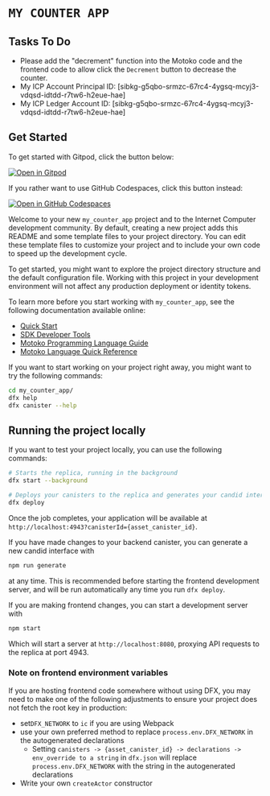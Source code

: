 # `MY COUNTER APP`

## Tasks To Do

- Please add the "decrement" function into the Motoko code and the frontend code to allow click the `Decrement` button to decrease the counter.
- My ICP Account Principal ID: [sibkg-g5qbo-srmzc-67rc4-4ygsq-mcyj3-vdqsd-idtdd-r7tw6-h2eue-hae]
- My ICP Ledger Account ID: [sibkg-g5qbo-srmzc-67rc4-4ygsq-mcyj3-vdqsd-idtdd-r7tw6-h2eue-hae]

## Get Started

To get started with Gitpod, click the button below:

[![Open in Gitpod](https://gitpod.io/button/open-in-gitpod.svg)](https://gitpod.io/#https://github.com/onimusya/my_counter_app)

If you rather want to use GitHub Codespaces, click this button instead:

[![Open in GitHub Codespaces](https://github.com/codespaces/badge.svg)](https://codespaces.new/onimusya/my_counter_app?quickstart=1)

Welcome to your new `my_counter_app` project and to the Internet Computer development community. By default, creating a new project adds this README and some template files to your project directory. You can edit these template files to customize your project and to include your own code to speed up the development cycle.

To get started, you might want to explore the project directory structure and the default configuration file. Working with this project in your development environment will not affect any production deployment or identity tokens.

To learn more before you start working with `my_counter_app`, see the following documentation available online:

- [Quick Start](https://internetcomputer.org/docs/current/developer-docs/setup/deploy-locally)
- [SDK Developer Tools](https://internetcomputer.org/docs/current/developer-docs/setup/install)
- [Motoko Programming Language Guide](https://internetcomputer.org/docs/current/motoko/main/motoko)
- [Motoko Language Quick Reference](https://internetcomputer.org/docs/current/motoko/main/language-manual)

If you want to start working on your project right away, you might want to try the following commands:

```bash
cd my_counter_app/
dfx help
dfx canister --help
```

## Running the project locally

If you want to test your project locally, you can use the following commands:

```bash
# Starts the replica, running in the background
dfx start --background

# Deploys your canisters to the replica and generates your candid interface
dfx deploy
```

Once the job completes, your application will be available at `http://localhost:4943?canisterId={asset_canister_id}`.

If you have made changes to your backend canister, you can generate a new candid interface with

```bash
npm run generate
```

at any time. This is recommended before starting the frontend development server, and will be run automatically any time you run `dfx deploy`.

If you are making frontend changes, you can start a development server with

```bash
npm start
```

Which will start a server at `http://localhost:8080`, proxying API requests to the replica at port 4943.

### Note on frontend environment variables

If you are hosting frontend code somewhere without using DFX, you may need to make one of the following adjustments to ensure your project does not fetch the root key in production:

- set`DFX_NETWORK` to `ic` if you are using Webpack
- use your own preferred method to replace `process.env.DFX_NETWORK` in the autogenerated declarations
  - Setting `canisters -> {asset_canister_id} -> declarations -> env_override to a string` in `dfx.json` will replace `process.env.DFX_NETWORK` with the string in the autogenerated declarations
- Write your own `createActor` constructor
